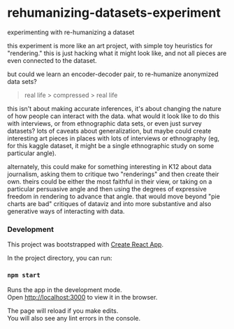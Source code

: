 # rehumanizing-datasets-experiment
experimenting with re-humanizing a dataset

this experiment is more like an art project, with simple toy heuristics for "rendering."  this is just hacking what it might look like, and not all pieces are even connected to the dataset.

but could we learn an encoder-decoder pair, to re-humanize anonymized data sets?

> real life > compressed > real life

this isn't about making accurate inferences, it's about changing the nature of how people can interact with the data.  what would it look like to do this with interviews, or from ethnographic data sets, or even just survey datasets?  lots of caveats about generalization, but maybe could create interesting art pieces in places with lots of interviews or ethnography (eg, for this kaggle dataset, it might be a single ethnographic study on some particular angle).

alternately, this could make for something interesting in K12 about data journalism, asking them to critique two "renderings" and then create their own.  theirs could be either the most faithful in their view, or taking on a particular persuasive angle and then using the degrees of expressive freedom in rendering to advance that angle.  that would move beyond "pie charts are bad" critiques of dataviz and into more substantive and also generative ways of interacting with data.


### Development
This project was bootstrapped with [Create React App](https://github.com/facebook/create-react-app).

In the project directory, you can run:

### `npm start`

Runs the app in the development mode.<br>
Open [http://localhost:3000](http://localhost:3000) to view it in the browser.

The page will reload if you make edits.<br>
You will also see any lint errors in the console.
